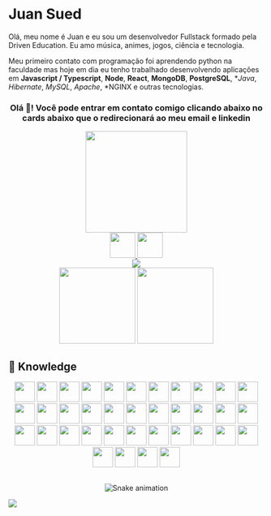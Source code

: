<h1>Juan Sued</h1>

<p align="left">
Olá, meu nome é Juan e eu sou um desenvolvedor Fullstack formado pela Driven Education. Eu amo música, animes, jogos, ciência e tecnologia.</p>

Meu primeiro contato com programação foi aprendendo python na faculdade mas hoje em dia eu tenho trabalhado desenvolvendo aplicações em **Javascript / Typescript**, **Node**, **React**, **MongoDB**, **PostgreSQL**, **Java*, *Hibernate*, *MySQL*, *Apache*, *NGINX e outras tecnologias.

<div align="center">
  <h3>Olá 👋! Você pode entrar em contato comigo clicando abaixo no cards abaixo que o redirecionará ao meu email e linkedin</h2>
  <img align="center" src="./.github/assets/octocat-1666392353916.png" style="width:200px;"/>
</div>

<div align="center">
  <a href = "mailto:juan.sued@lumis.com" target="_blank">
    <img src="https://img.shields.io/badge/-Gmail-%23333?style=for-the-badge&logo=gmail&logoColor=red&color=white" target="_blank" height="50px">
  </a>
  <a href="https://www.linkedin.com/in/juan-sued" target="_blank">
    <img src="https://img.shields.io/badge/-LinkedIn-%230077B5?style=for-the-badge&logo=linkedin&logoColor=white" target="_blank" height="50px">
  </a>
</div>



<!--Sequence Strike-->

 <div align="center"> 
  <a href="https://git.io/streak-stats" >
   <img src="https://streak-stats.demolab.com?user=juan-sued&theme=git-dark&border_radius=10&locale=pt-br&background=080101" />
  </a>
</div>

<!--Most Used Languages-->
<div align="center">
    <img height=150px src="https://github-readme-stats.vercel.app/api?username=juan-sued&layout=compact&theme=merko&border_color=33FF33&show_icons=true" />
    <img height=150px src="https://github-readme-stats.vercel.app/api/top-langs/?username=juan-sued&layout=compact&theme=merko&border_color=33FF33&langs_count=10&card_width=400&custom_title=Linguagens%20Mais%20Usadas" />
</div>

<!--Tecnologies-->

## 📲 Knowledge
<div align="center">
   <img height=40px src="https://img.shields.io/badge/HTML5-E34F26?style=for-the-badge&logo=html5&logoColor=white" />
   <img height=40px src="https://img.shields.io/badge/CSS3-1572B6?style=for-the-badge&logo=css3&logoColor=white" />
   <img height=40px src="https://img.shields.io/badge/JavaScript-F7DF1E?style=for-the-badge&logo=javascript&logoColor=black" />
   <img height=40px src="https://img.shields.io/badge/TypeScript-007ACC?style=for-the-badge&logo=typescript&logoColor=white" />
   <img height=40px src="https://img.shields.io/badge/Node.js-43853D?style=for-the-badge&logo=node.js&logoColor=white" />
   <img height=40px src="https://img.shields.io/badge/npm-CB3837?style=for-the-badge&logo=npm&logoColor=white" />
   <img height=40px src="https://img.shields.io/badge/React-20232A?style=for-the-badge&logo=react&logoColor=61DAFB" />
   <img height=40px src="https://img.shields.io/badge/styled--components-DB7093?style=for-the-badge&logo=styled-components&logoColor=white" />
   <img height=40px src="./.github/assets/express.svg" />
   <img height=40px src="https://raw.githubusercontent.com/juan-sued/juan-sued/ed94f845cfe669d0249763270306464cb83fee0f/.github/assets/coffee.svg" />
   <img height=40px src="https://img.shields.io/badge/Spring_Boot-55FF33?style=for-the-badge&logo=spring&logoColor=black" />
   <img height=40px src="https://img.shields.io/badge/Socket.IO-FFFFFF?style=for-the-badge&logo=Socket.IO&logoColor=black">
   <img height=40px src="https://img.shields.io/badge/AXIOS-671DDF?style=for-the-badge&logo=axios&logoColor=white" />
   <img height=40px src="https://img.shields.io/badge/MongoDB-4EA94B?style=for-the-badge&logo=mongodb&logoColor=white" />
   <img height=40px src="https://img.shields.io/badge/redis-DC382C?style=for-the-badge&logo=redis&logoColor=white ">
   <img height=40px src="https://img.shields.io/badge/PostgreSQL-316192?style=for-the-badge&logo=postgresql&logoColor=white" />
   <img height=40px src="https://img.shields.io/badge/Prisma-3982CE?style=for-the-badge&logo=Prisma&logoColor=white" />
   <img height=40px src="https://img.shields.io/badge/cypress-04BE8E?style=for-the-badge&logo=cypress&logoColor=white" >
   <img height=40px src="https://img.shields.io/badge/Jest-323330?style=for-the-badge&logo=Jest&logoColor=white" />
   <img height=40px src="https://img.shields.io/badge/docker-%230db7ed.svg?style=for-the-badge&logo=docker&logoColor=white" />
   <img height=40px src="https://img.shields.io/badge/kubernetes-0000FF?style=for-the-badge&logo=kubernetes&logoColor=white" />
   <img height=40px src="https://img.shields.io/badge/Vercel-000000?style=for-the-badge&logo=vercel&logoColor=white" />
   <img height=40px src="https://img.shields.io/badge/Heroku-430098?style=for-the-badge&logo=heroku&logoColor=white" />
   <img height=40px src="https://img.shields.io/badge/Amazon_AWS-FF9900?style=for-the-badge&logo=amazonaws&logoColor=white" />
   <img height=40px src="https://img.shields.io/badge/NGINX-28A745?style=for-the-badge&logo=Nginx&logoColor=white" />
   <img height=40px src="https://img.shields.io/badge/GIT-E44C30?style=for-the-badge&logo=git&logoColor=white" />
   <img height=40px src="https://img.shields.io/badge/github-FFFFFF?style=for-the-badge&logo=github&logoColor=black" />
   <img height=40px src="https://img.shields.io/badge/Visual_Studio_Code-0078D4?style=for-the-badge&logo=visual%20studio%20code&logoColor=white" />
   <img height=40px src="https://img.shields.io/badge/Trello-0052CC?style=for-the-badge&logo=trello&logoColor=white" />
   <img height=40px src="https://img.shields.io/badge/wakatime-FFFFFF?style=for-the-badge&logo=wakatime&logoColor=black" />
   <img height=40px src="https://img.shields.io/badge/Notion-000000?style=for-the-badge&logo=notion&logoColor=white" />
   <img height=40px src="https://img.shields.io/badge/slack-611F69?style=for-the-badge&logo=slack&logoColor=white" />
   <img height=40px src="https://img.shields.io/badge/Miro-050038?style=for-the-badge&logo=Miro&logoColor=white" />
   <img height=40px src="https://img.shields.io/badge/Markdown-000000?style=for-the-badge&logo=markdown&logoColor=white" />
   <img height=40px src="https://img.shields.io/badge/Figma-F24E1E?style=for-the-badge&logo=figma&logoColor=white" />
   <img height=40px src="https://img.shields.io/badge/Windows-0078D6?style=for-the-badge&logo=windows&logoColor=white" />
   <img height=40px src="https://img.shields.io/badge/Ubuntu-E95420?style=for-the-badge&logo=ubuntu&logoColor=white" />
</div>

##

<!--Snake-->

<div align="center">
  
  ![Snake animation](https://github.com/juan-sued/juan-sued/blob/output/github-contribution-grid-snake.svg)

</div>

<img src="./.github/assets/Bottom.svg"/>


<!--
**juan-sued/juan-sued** is a ✨ _special_ ✨ repository because its `README.md` (this file) appears on your GitHub profile.

Here are some ideas to get you started:

- 🔭 I’m currently working on ...
- 🌱 I’m currently learning ...
- 👯 I’m looking to collaborate on ...
- 🤔 I’m looking for help with ...
- 💬 Ask me about ...
- 📫 How to reach me: ...
- 😄 Pronouns: ...
- ⚡ Fun fact: ...
-->

